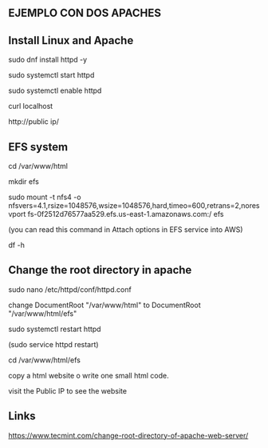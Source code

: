 ## EJEMPLO CON DOS APACHES

## Install Linux and Apache

sudo dnf install httpd -y

sudo systemctl start httpd

sudo systemctl enable httpd

curl localhost

http://public ip/


## EFS system

cd /var/www/html

mkdir efs

sudo mount -t nfs4 -o nfsvers=4.1,rsize=1048576,wsize=1048576,hard,timeo=600,retrans=2,noresvport fs-0f2512d76577aa529.efs.us-east-1.amazonaws.com:/ efs

(you can read this command in Attach options in EFS service into AWS)

df -h

## Change the root directory in apache

sudo nano /etc/httpd/conf/httpd.conf

change DocumentRoot "/var/www/html"  to DocumentRoot "/var/www/html/efs"

sudo systemctl restart httpd

(sudo service httpd restart)

cd /var/www/html/efs

copy a html website o write one small html code.

visit the Public IP to see the website


## Links

https://www.tecmint.com/change-root-directory-of-apache-web-server/

